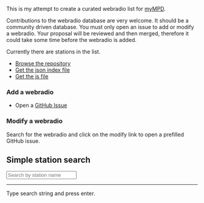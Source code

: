 This is my attempt to create a curated webradio list for [myMPD](https://github.com/jcorporation/myMPD).

Contributions to the webradio database are very welcome. It should be a community driven database. You must only open an issue to add or modify a webradio. Your proposal will be reviewed and then merged, therefore it could take some time before the webradio is added.

Currently there are <span id="stationCount"></span> stations in the list.

- [Browse the repository](https://github.com/jcorporation/webradiodb)
- [Get the json index file](https://jcorporation.github.io/webradiodb/db/index/webradios.min.json)
- [Get the js file](https://jcorporation.github.io/webradiodb/db/index/webradios.min.js)

### Add a webradio

- Open a [GitHub Issue](https://github.com/jcorporation/webradiodb/issues/new?template=add-webradio.yml)

### Modify a webradio

Search for the webradio and click on the modify link to open a prefilled GitHub issue.

## Simple station search

<input type="search" value="" id="searchstr" placeholder="Search by station name"/>
<hr/>
<div id="result">Type search string and press enter.</div>

<script src="db/index/webradios.min.js"></script>
<script src="assets/js/radiodb.js"></script>
